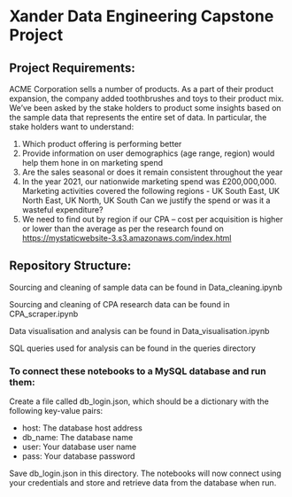 # Xander Data Engineering Capstone Project

## Project Requirements:

ACME Corporation sells a number of products. As a part of their product expansion, the company added toothbrushes and toys to their product mix. We’ve been asked by the stake holders to product some insights based on the sample data that represents the entire set of data. In particular, the stake holders want to understand:

1.	Which product offering is performing better
2.	Provide information on user demographics (age range, region) would help them hone in on marketing spend
3.	Are the sales seasonal or does it remain consistent throughout the year
4.	In the year 2021, our nationwide marketing spend was £200,000,000. Marketing activities covered the following regions - UK South East, UK North East, UK North, UK South Can we justify the spend or was it a wasteful expenditure?
5.	We need to find out by region if our CPA – cost per acquisition is higher or lower than the average as per the research found on https://mystaticwebsite-3.s3.amazonaws.com/index.html

## Repository Structure:

Sourcing and cleaning of sample data can be found in Data_cleaning.ipynb

Sourcing and cleaning of CPA research data can be found in CPA_scraper.ipynb

Data visualisation and analysis can be found in Data_visualisation.ipynb

SQL queries used for analysis can be found in the queries directory

### To connect these notebooks to a MySQL database and run them:

Create a file called db_login.json, which should be a dictionary with the following key-value pairs:

* host: The database host address
* db_name: The database name
* user: Your database user name
* pass: Your database password

Save db_login.json in this directory. The notebooks will now connect using your credentials and store and retrieve data from the database when run.
